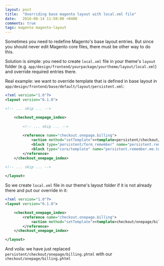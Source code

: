 ```yaml
---
layout: post
title:  "Overriding base magento layout with local.xml file"
date:   2016-08-14 11:50:00 +0400
comments: true
tags: magento magento-layout
---
```

Sometimes you need to redefine Magento's base layout entries. But since you should never edit Magento core files, there must be other way to do this.

Solution is simple: you need to create `local.xml` file in your theme's `layout` folder (e.g. `app/design/frontend/yourpackage/yourtheme/layout/local.xml`) and override required entries there.

Real example: we want to override template that is defined in base layout in `app/design/frontend/base/default/layout/persistent.xml`:

```xml
<?xml version="1.0"?>
<layout version="0.1.0">

<!-- ... skip ... -->

    <checkout_onepage_index>
        
        <!-- ... skip ... -->
        
        <reference name="checkout.onepage.billing">
            <action method="setTemplate"><template>persistent/checkout/onepage/billing.phtml</template></action>
            <block type="persistent/form_remember" name="persistent.remember.me" template="persistent/remember_me.phtml" />
            <block type="core/template" name="persistent.remember.me.tooltip" template="persistent/remember_me_tooltip.phtml" />
        </reference>
    </checkout_onepage_index>

<!-- ... skip ... -->    
    
</layout>
```

So we create `local.xml` file in our theme's layout folder if it is not already there and put our override in it:

```xml
<?xml version="1.0"?>
<layout version="0.1.0">

    <checkout_onepage_index>
        <reference name="checkout.onepage.billing">
            <action method="setTemplate"><template>checkout/onepage/billing.phtml</template></action>
        </reference>
    </checkout_onepage_index>

</layout>
```

And voila: we have just replaced `persistent/checkout/onepage/billing.phtml` with our `checkout/onepage/billing.phtml`